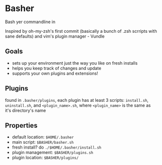 # Basher
Bash yer commandline in

Inspired by oh-my-zsh's first commit (basically a bunch of .zsh scrripts with sane defaults) and vim's plugin manager - Vundle

## Goals
+ sets up your environment just the way you like on fresh installs
+ helps you keep track of changes and update
+ supports your own plugins and extensions!

## Plugins
found in `.basher/plugins`, each plugin has at least 3 scripts: `install.sh`, `uninstall.sh`, and `<plugin_name>.sh`, where `<plugin_name>` is the same as it's directory's name

## Properties
+ default location: `$HOME/.basher`
+ main script: `$BASHER/basher.sh`
+ fresh install? do `./$HOME/.basher/install.sh`
+ plugin management: `$BASHER/plugins.sh`
+ plugin location: `$BASHER/plugins/`


